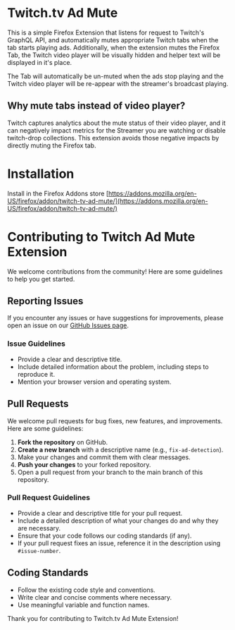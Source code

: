 # Twitch.tv Ad Mute

This is a simple Firefox Extension that listens for request to Twitch's GraphQL API, and automatically mutes appropriate Twitch tabs when the tab starts playing ads. Additionally, when the extension mutes the Firefox Tab, the Twitch video player will be visually hidden and helper text will be displayed in it's place. 

The Tab will automatically be un-muted when the ads stop playing and the Twitch video player will be re-appear with the streamer's broadcast playing.


## Why mute tabs instead of video player?

Twitch captures analytics about the mute status of their video player, and it can negatively impact metrics for the Streamer you are watching or disable twitch-drop collections. This extension avoids those negative impacts by directly muting the Firefox tab.


# Installation

Install in the Firefox Addons store [https://addons.mozilla.org/en-US/firefox/addon/twitch-tv-ad-mute/](https://addons.mozilla.org/en-US/firefox/addon/twitch-tv-ad-mute/)

# Contributing to Twitch Ad Mute Extension

We welcome contributions from the community! Here are some guidelines to help you get started.

## Reporting Issues

If you encounter any issues or have suggestions for improvements, please open an issue on our [GitHub Issues page](https://github.com/drj101687/ttv-ad-mute/issues).

### Issue Guidelines

- Provide a clear and descriptive title.
- Include detailed information about the problem, including steps to reproduce it.
- Mention your browser version and operating system.

## Pull Requests

We welcome pull requests for bug fixes, new features, and improvements. Here are some guidelines:

1. **Fork the repository** on GitHub.
2. **Create a new branch** with a descriptive name (e.g., `fix-ad-detection`).
3. Make your changes and commit them with clear messages.
4. **Push your changes** to your forked repository.
5. Open a pull request from your branch to the main branch of this repository.

### Pull Request Guidelines

- Provide a clear and descriptive title for your pull request.
- Include a detailed description of what your changes do and why they are necessary.
- Ensure that your code follows our coding standards (if any).
- If your pull request fixes an issue, reference it in the description using `#issue-number`.

## Coding Standards

- Follow the existing code style and conventions.
- Write clear and concise comments where necessary.
- Use meaningful variable and function names.

Thank you for contributing to Twitch.tv Ad Mute Extension!